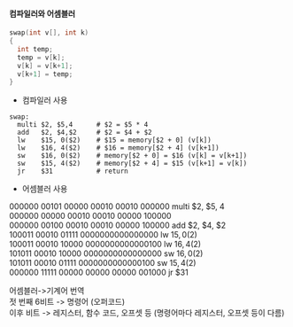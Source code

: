 #### 컴파일러와 어셈블러

```c
swap(int v[], int k)
{
  int temp;
  temp = v[k];
  v[k] = v[k+1];
  v[k+1] = temp;
}
```
- 컴파일러 사용
```assembly
swap:
  multi $2, $5,4      # $2 = $5 * 4
  add   $2, $4,$2     # $2 = $4 + $2
  lw    $15, 0($2)    # $15 = memory[$2 + 0] (v[k])
  lw    $16, 4($2)    # $16 = memory[$2 + 4] (v[k+1])
  sw    $16, 0($2)    # memory[$2 + 0] = $16 (v[k] = v[k+1])
  sw    $15, 4($2)    # memory[$2 + 4] = $15 (v[k+1] = v[k])
  jr    $31           # return
```
- 어셈블러 사용

000000 00101 00000 00010 00010 000000    multi $2, $5, 4  
000000 00000 00010 00010 00000 100000  
000000 00100 00010 00010 00000 100000    add $2, $4, $2  
100011 00010 01111 0000000000000000      lw $15, 0($2)  
100011 00010 10000 0000000000000100      lw $16, 4($2)  
101011 00010 10000 0000000000000000      sw $16, 0($2)  
101011 00010 01111 0000000000000100      sw $15, 4($2)  
000000 11111 00000 00000 00000 001000    jr $31

어셈블러->기계어 번역  
젓 번째 6비트 -> 명령어 (오퍼코드)  
이후 비트 -> 레지스터, 함수 코드, 오프셋 등 (명령어마다 레지스터, 오프셋 등이 다름)  
